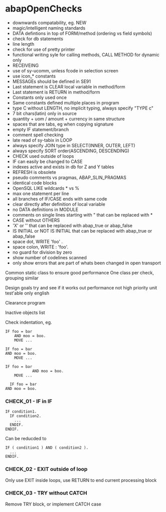 abapOpenChecks
==============

- downwards compatability, eg. NEW
- magic/intelligent naming standards
- DATA defintions in top of FORM/method (ordering vs field symbols)
- check for db statements
- line length
- check for use of pretty printer
- functional writing syle for calling methods, CALL METHOD for dynamic only
- RECEIVEING
- use of sy-ucomm, unless fcode in selection screen
- use icon_* constants
- MESSAGEs should be defined in SE91
- Last statement is CLEAR local variable in method/form
- Last statement is RETURN in method/form
- Constants only used once
- Same constants defined multiple places in program
- type C without LENGTH, no implicit typing, always specify "TYPE c"
- 7 bit chars(latin) only in source
- quantity + uom / amount + currency in same structure
- spaces that are tabs, eg when copying signature
- empty IF statement/branch
- comment spell checking
- late read of sy-tabix in LOOP
- always specify JOIN type in SELECT(INNER, OUTER, LEFT)
- always specify SORT order(ASCENDING, DESCENDING)
- CHECK used outside of loops
- IF can easily be changed to CASE
- indexes active and exists in db for Z and Y tables
- REFRESH is obsolete
- pseudo comments vs pragmas, ABAP\_SLIN\_PRAGMAS
- identical code blocks
- OpenSQL LIKE wildcards * vs %
- max one statement per line
- all branches of IF/CASE ends with same code
- clear directly after definition of local variable
- no DATA definitions in MODULE
- comments on single lines starting with " that can be replaced with *
- CASE without OTHERS
- 'X' or '' that can be replaced with abap\_true or abap\_false
- IS INITIAL or NOT IS INITIAL that can be replaced with abap\_true or abap\_false
- space dot, WRITE 'foo' .
- space colon, WRITE : 'foo'.
- no guard for division by zero
- show number of codelines scanned
- only show errors that are part of whats been changed in open transport


Common static class to ensure good performance
One class per check, grouping similar

Design goals
try and see if it works out
performance not high priority
unit test'able
only english


Clearance program

Inactive objects list


Check indentation, eg. 

```
IF foo = bar
    AND moo = boo.
    MOVE ...
  
IF foo = bar
AND moo = boo.
    MOVE ...
	
IF foo = bar
		    AND moo = boo.
    MOVE ...

  IF foo = bar
AND moo = boo.
```


### CHECK_01 - IF in IF
```
IF condition1.
  IF condition2.
    ...
  ENDIF.
ENDIF.
```
Can be reducded to
```
IF ( condition1 ) AND ( condition2 ).
  ...
ENDIF.
```

### CHECK_02 - EXIT outside of loop
Only use EXIT inside loops, use RETURN to end current processing block

### CHECK_03 - TRY without CATCH
Remove TRY block, or implement CATCH case
